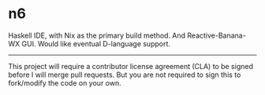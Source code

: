 n6
=====

Haskell IDE, with Nix as the primary build method. And Reactive-Banana-WX GUI. Would like eventual D-language support.

---

This project will require a contributor license agreement (CLA) to be signed before I will merge pull requests.  But you are not required to sign this to fork/modify the code on your own.

